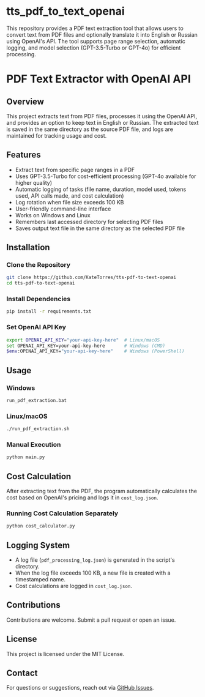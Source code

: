 # tts_pdf_to_text_openai
This repository provides a PDF text extraction tool that allows users to convert text from PDF files and optionally translate it into English or Russian using OpenAI's API. The tool supports page range selection, automatic logging, and model selection (GPT-3.5-Turbo or GPT-4o) for efficient processing.

# PDF Text Extractor with OpenAI API

## Overview
This project extracts text from PDF files, processes it using the OpenAI API, and provides an option to keep text in English or Russian. The extracted text is saved in the same directory as the source PDF file, and logs are maintained for tracking usage and cost.

## Features
- Extract text from specific page ranges in a PDF
- Uses GPT-3.5-Turbo for cost-efficient processing (GPT-4o available for higher quality)
- Automatic logging of tasks (file name, duration, model used, tokens used, API calls made, and cost calculation)
- Log rotation when file size exceeds 100 KB
- User-friendly command-line interface
- Works on Windows and Linux
- Remembers last accessed directory for selecting PDF files
- Saves output text file in the same directory as the selected PDF file

## Installation

### Clone the Repository
```sh
git clone https://github.com/KateTorres/tts-pdf-to-text-openai
cd tts-pdf-to-text-openai
```

### Install Dependencies
```sh
pip install -r requirements.txt
```

### Set OpenAI API Key
```sh
export OPENAI_API_KEY="your-api-key-here"  # Linux/macOS
set OPENAI_API_KEY=your-api-key-here       # Windows (CMD)
$env:OPENAI_API_KEY="your-api-key-here"    # Windows (PowerShell)
```

## Usage

### Windows
```sh
run_pdf_extraction.bat
```

### Linux/macOS
```sh
./run_pdf_extraction.sh
```

### Manual Execution
```sh
python main.py
```

## Cost Calculation
After extracting text from the PDF, the program automatically calculates the cost based on OpenAI's pricing and logs it in `cost_log.json`.

### Running Cost Calculation Separately
```sh
python cost_calculator.py
```

## Logging System
- A log file (`pdf_processing_log.json`) is generated in the script's directory.
- When the log file exceeds 100 KB, a new file is created with a timestamped name.
- Cost calculations are logged in `cost_log.json`.

## Contributions
Contributions are welcome. Submit a pull request or open an issue.

## License
This project is licensed under the MIT License.

## Contact
For questions or suggestions, reach out via [GitHub Issues](https://github.com/KateTorres/tts-pdf-to-text-openai).